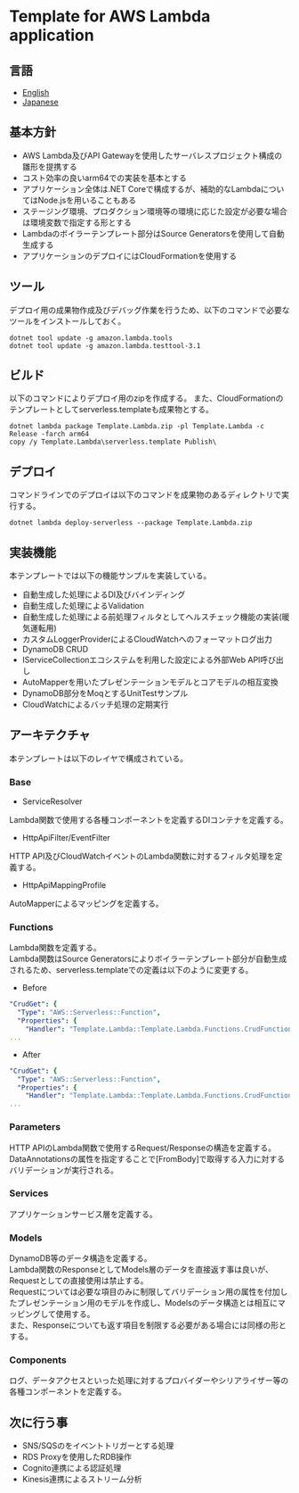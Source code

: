 # Template for AWS Lambda application

## 言語

- [English](./README.md)
- [Japanese](./README.ja.md)

## 基本方針

* AWS Lambda及びAPI Gatewayを使用したサーバレスプロジェクト構成の雛形を提携する
* コスト効率の良いarm64での実装を基本とする
* アプリケーション全体は.NET Coreで構成するが、補助的なLambdaについてはNode.jsを用いることもある
* ステージング環境、プロダクション環境等の環境に応じた設定が必要な場合は環境変数で指定する形とする
* Lambdaのボイラーテンプレート部分はSource Generatorsを使用して自動生成する
* アプリケーションのデプロイにはCloudFormationを使用する

## ツール

デプロイ用の成果物作成及びデバッグ作業を行うため、以下のコマンドで必要なツールをインストールしておく。

```
dotnet tool update -g amazon.lambda.tools
dotnet tool update -g amazon.lambda.testtool-3.1
```

## ビルド

以下のコマンドによりデプロイ用のzipを作成する。
また、CloudFormationのテンプレートとしてserverless.templateも成果物とする。

```
dotnet lambda package Template.Lambda.zip -pl Template.Lambda -c Release -farch arm64
copy /y Template.Lambda\serverless.template Publish\
```

## デプロイ

コマンドラインでのデプロイは以下のコマンドを成果物のあるディレクトリで実行する。

```
dotnet lambda deploy-serverless --package Template.Lambda.zip
```

## 実装機能

本テンプレートでは以下の機能サンプルを実装している。

* 自動生成した処理によるDI及びバインディング
* 自動生成した処理によるValidation
* 自動生成した処理による前処理フィルタとしてヘルスチェック機能の実装(暖気運転用)
* カスタムLoggerProviderによるCloudWatchへのフォーマットログ出力
* DynamoDB CRUD
* IServiceCollectionエコシステムを利用した設定による外部Web API呼び出し
* AutoMapperを用いたプレゼンテーションモデルとコアモデルの相互変換
* DynamoDB部分をMoqとするUnitTestサンプル
* CloudWatchによるバッチ処理の定期実行

## アーキテクチャ

本テンプレートは以下のレイヤで構成されている。

### Base

* ServiceResolver

Lambda関数で使用する各種コンポーネントを定義するDIコンテナを定義する。

* HttpApiFilter/EventFilter

HTTP API及びCloudWatchイベントのLambda関数に対するフィルタ処理を定義する。

* HttpApiMappingProfile

AutoMapperによるマッピングを定義する。

### Functions

Lambda関数を定義する。  
Lambda関数はSource Generatorsによりボイラーテンプレート部分が自動生成されるため、serverless.templateでの定義は以下のように変更する。

* Before

```yaml
"CrudGet": {
  "Type": "AWS::Serverless::Function",
  "Properties": {
    "Handler": "Template.Lambda::Template.Lambda.Functions.CrudFunction::Get",
...
```

* After

```yaml
"CrudGet": {
  "Type": "AWS::Serverless::Function",
  "Properties": {
    "Handler": "Template.Lambda::Template.Lambda.Functions.CrudFunction_Get::Handle",
...
```

### Parameters

HTTP APIのLambda関数で使用するRequest/Responseの構造を定義する。  
DataAnnotationsの属性を指定することで[FromBody]で取得する入力に対するバリデーションが実行される。

### Services

アプリケーションサービス層を定義する。

### Models

DynamoDB等のデータ構造を定義する。  
Lambda関数のResponseとしてModels層のデータを直接返す事は良いが、Requestとしての直接使用は禁止する。  
Requestについては必要な項目のみに制限してバリデーション用の属性を付加したプレゼンテーション用のモデルを作成し、Modelsのデータ構造とは相互にマッピングして使用する。  
また、Responseについても返す項目を制限する必要がある場合には同様の形とする。

### Components

ログ、データアクセスといった処理に対するプロバイダーやシリアライザー等の各種コンポーネントを定義する。

## 次に行う事

* SNS/SQSのをイベントトリガーとする処理
* RDS Proxyを使用したRDB操作
* Cognito連携による認証処理
* Kinesis連携によるストリーム分析
